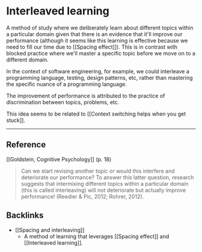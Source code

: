 # Interleaved learning
A method of study where we deliberately learn about different topics within a particular domain given that there is an evidence that it'll improve our performance (although it seems like this learning is effective because we need to fill our time due to [[Spacing effect]]). This is in contrast with blocked practice where we'll master a specific topic before we move on to a different domain.

In the context of software engineering, for example, we could interleave a programming language, testing, design patterns, etc, rather than mastering the specific nuance of a programming language.

The improvement of performance is attributed to the practice of discrimination between topics, problems, etc.

This idea seems to be related to [[Context switching helps when you get stuck]].

---
## Reference
[[Goldstein, Cognitive Psychology]] (p. 18)
> Can we start revising another topic or would this interfere and deteriorate our performance? To answer this latter question, research suggests that intermixing different topics within a particular domain (this is called interleaving) will not deteriorate but actually improve performance! (Reedier & Pic, 2012; Rohrer, 2012).

## Backlinks
* [[Spacing and interleaving]]
	* A method of learning that leverages [[Spacing effect]] and [[Interleaved learning]].

<!-- #evergreen -->

<!-- {BearID:D9501766-1300-4F22-A211-F7CB31197E01-64008-00000319D6329758} -->
